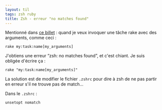 ```yaml
---
layout: til
tags: zsh ruby
title: Zsh - erreur "no matches found"
---
```


Mentionné dans [ce billet](https://thoughtbot.com/blog/how-to-use-arguments-in-a-rake-task) : quand je veux invoquer une tâche rake avec des arguments, comme ceci :

```
rake my:task:name[my_arguments]
```

J'obtiens une erreur “zsh: no matches found”, et c'est chiant. Je suis obligée d'écrire ça :

```
rake "my:task:name[my_arguments]"
```

La solution est de modifier le fichier `.zshrc` pour dire à zsh de ne pas partir en erreur s'il ne trouve pas de match…

Dans le `.zshrc` :

```
unsetopt nomatch
```
